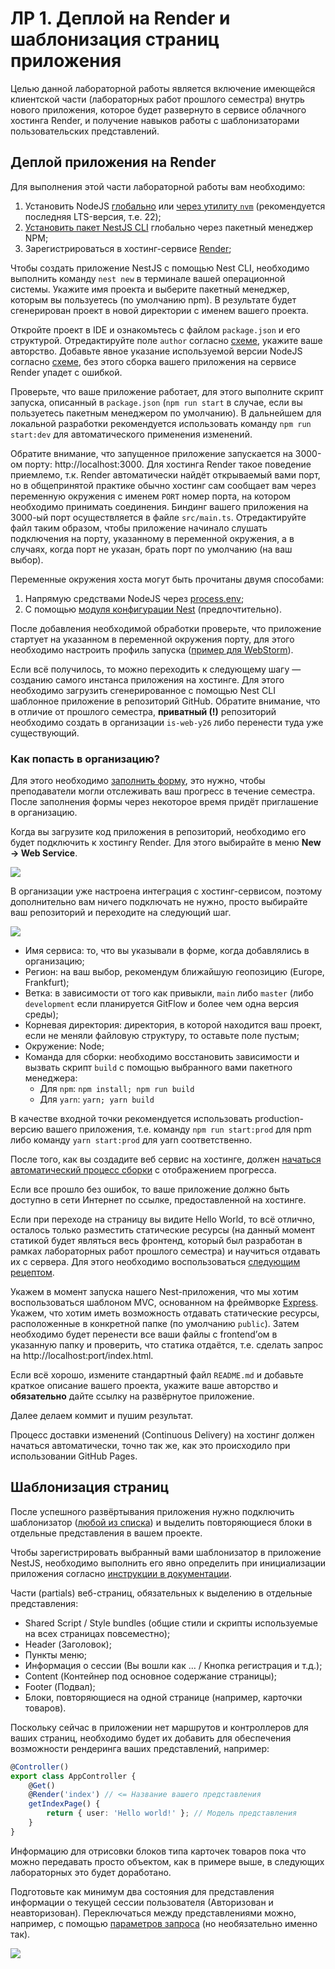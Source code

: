 # ЛР 1. Деплой на Render и шаблонизация страниц приложения

Целью данной лабораторной работы является включение имеющейся клиентской части (лабораторных работ прошлого семестра) внутрь нового приложения, которое будет развернуто в сервисе облачного хостинга Render, и получение навыков работы с шаблонизаторами пользовательских представлений.

## Деплой приложения на Render

Для выполнения этой части лабораторной работы вам необходимо:

1. Установить NodeJS [глобально](https://nodejs.org/en/download/) или [через утилиту `nvm`](https://github.com/nvm-sh/nvm) (рекомендуется последняя LTS-версия, т.е. 22);
2. [Установить пакет NestJS CLI](https://docs.nestjs.com/cli/overview#installation) глобально через пакетный менеджер NPM;
3. Зарегистрироваться в хостинг-сервисе [Render](https://dashboard.render.com/register);

Чтобы создать приложение NestJS с помощью Nest CLI, необходимо выполнить команду `nest new` в терминале вашей операционной системы. Укажите имя проекта и выберите пакетный менеджер, которым вы пользуетесь (по умолчанию npm). В результате будет сгенерирован проект в новой директории с именем вашего проекта.

Откройте проект в IDE и ознакомьтесь с файлом `package.json` и его структурой. Отредактируйте поле `author` согласно [схеме](https://docs.npmjs.com/cli/v7/configuring-npm/package-json#people-fields-author-contributors), укажите ваше авторство. Добавьте явное указание используемой версии NodeJS согласно [схеме](https://docs.npmjs.com/cli/v9/configuring-npm/package-json#engines), без этого сборка вашего приложения на сервисе Render упадет с ошибкой.

Проверьте, что ваше приложение работает, для этого выполните скрипт запуска, описанный в `package.json` (`npm run start` в случае, если вы пользуетесь пакетным менеджером по умолчанию). В дальнейшем для локальной разработки рекомендуется использовать команду `npm run start:dev` для автоматического применения изменений.

Обратите внимание, что запущенное приложение запускается на 3000-ом порту: http://localhost:3000. Для хостинга Render такое поведение приемлемо, т.к. Render автоматически найдёт открываемый вами порт, но в общепринятой практике обычно хостинг сам сообщает вам через переменную окружения с именем `PORT` номер порта, на котором необходимо принимать соединения. Биндинг вашего приложения на 3000-ый порт осуществляется в файле `src/main.ts`. Отредактируйте файл таким образом, чтобы приложение начинало слушать подключения на порту, указанному в переменной окружения, а в случаях, когда порт не указан, брать порт по умолчанию (на ваш выбор).

Переменные окружения хоста могут быть прочитаны двумя способами:

1. Напрямую средствами NodeJS через [process.env](https://nodejs.org/dist/latest-v8.x/docs/api/process.html#process_process_env);
2. С помощью [модуля конфигурации Nest](https://docs.nestjs.com/techniques/configuration) (предпочтительно).

После добавления необходимой обработки проверьте, что приложение стартует на указанном в переменной окружения порту, для этого необходимо настроить профиль запуска ([пример для WebStorm](https://i.imgur.com/jCWYqeM.png)).

Если всё получилось, то можно переходить к следующему шагу — созданию самого инстанса приложения на хостинге. Для этого необходимо загрузить сгенерированное с помощью Nest CLI шаблонное приложение в репозиторий GitHub. Обратите внимание, что в отличие от прошлого семестра, **приватный (!)** репозиторий необходимо создать в организации `is-web-y26` либо перенести туда уже существующий.

### Как попасть в организацию?

Для этого необходимо [заполнить форму](https://forms.gle/3ACANEEtPMeTGqir5), это нужно, чтобы преподаватели могли отслеживать ваш прогресс в течение семестра. После заполнения формы через некоторое время придёт приглашение в организацию.

Когда вы загрузите код приложения в репозиторий, необходимо его будет подключить к хостингу Render. Для этого выбирайте в меню **New → Web Service**.

![](https://i.imgur.com/lrRooXw.png)

В организации уже настроена интеграция с хостинг-сервисом, поэтому дополнительно вам ничего подключать не нужно, просто выбирайте ваш репозиторий и переходите на следующий шаг.

![](https://i.imgur.com/ykPy0Bm.png)

* Имя сервиса: то, что вы указывали в форме, когда добавлялись в организацию;
* Регион: на ваш выбор, рекомендум ближайшую геопозицию (Europe, Frankfurt);
* Ветка: в зависимости от того как привыкли, `main` либо `master` (либо `development` если планируется GitFlow и более чем одна версия среды);
* Корневая директория: директория, в которой находится ваш проект, если не меняли файловую структуру, то оставьте поле пустым;
* Окружение: Node;
* Команда для сборки: необходимо восстановить зависимости и вызвать скрипт `build` с помощью выбранного вами пакетного менеджера:
   * Для `npm`: `npm install; npm run build`
   * Для `yarn`: `yarn; yarn build`

В качестве входной точки рекомендуется использовать production-версию вашего приложения, т.е. команду `npm run start:prod` для npm либо команду `yarn start:prod` для yarn соответственно.

После того, как вы создадите веб сервис на хостинге, должен [начаться автоматический процесс сборки](https://youtu.be/39ngI2PF43Q?t=809) с отображением прогресса.

Если все прошло без ошибок, то ваше приложение должно быть доступно в сети Интернет по ссылке, предоставленной на хостинге.

Если при переходе на страницу вы видите Hello World, то всё отлично, осталось только разместить статические ресурсы (на данный момент статикой будет являться весь фронтенд, который был разработан в рамках лабораторных работ прошлого семестра) и научиться отдавать их с сервера. Для этого необходимо воспользоваться [следующим рецептом](https://docs.nestjs.com/techniques/mvc).

Укажем в момент запуска нашего Nest-приложения, что мы хотим воспользоваться шаблоном MVC, основанном на фреймворке [Express](https://expressjs.com/ru/). Укажем, что хотим иметь возможность отдавать статические ресурсы, расположенные в конкретной папке (по умолчанию `public`). Затем необходимо будет перенести все ваши файлы с frontend’ом в указанную папку и проверить, что статика отдаётся, т.е. сделать запрос на http://localhost:port/index.html.

Если всё хорошо, измените стандартный файл `README.md` и добавьте краткое описание вашего проекта, укажите ваше авторство и **обязательно** дайте ссылку на развёрнутое приложение.

Далее делаем коммит и пушим результат.

Процесс доставки изменений (Continuous Delivery) на хостинг должен начаться автоматически, точно так же, как это происходило при использовании GitHub Pages.

## Шаблонизация страниц

После успешного развёртывания приложения нужно подключить шаблонизатор ([любой из списка](https://expressjs.com/en/guide/using-template-engines.html)) и выделить повторяющиеся блоки в отдельные представления в вашем проекте.

Чтобы зарегистрировать выбранный вами шаблонизатор в приложение NestJS, необходимо выполнить его явно определить при инициализации приложения согласно [инструкции в документации](https://docs.nestjs.com/techniques/mvc#model-view-controller).

Части (partials) веб-страниц, обязательных к выделению в отдельные представления:

* Shared Script / Style bundles (общие стили и скрипты используемые на всех страницах повсеместно);
* Header (Заголовок);
* Пункты меню;
* Информация о сессии (Вы вошли как … / Кнопка регистрация и т.д.);
* Content (Контейнер под основное содержание страницы);
* Footer (Подвал);
* Блоки, повторяющиеся на одной странице (например, карточки товаров).

Поскольку сейчас в приложении нет маршрутов и контроллеров для ваших страниц, необходимо будет их добавить для обеспечения возможности рендеринга ваших представлений, например:

```ts
@Controller()
export class AppController {
    @Get()
    @Render('index') // <= Название вашего представления
    getIndexPage() {
        return { user: 'Hello world!' }; // Модель представления
    }
}
```

Информацию для отрисовки блоков типа карточек товаров пока что можно передавать просто объектом, как в примере выше, в следующих лабораторных это будет доработано.

Подготовьте как минимум два состояния для представления информации о текущей сессии пользователя (Авторизован и неавторизован). Переключаться между представлениями можно, например, с помощью [параметров запроса](https://docs.nestjs.com/controllers#query-parameters) (но необязательно именно так).

![](https://i.imgur.com/Dp9rv3C.png)
